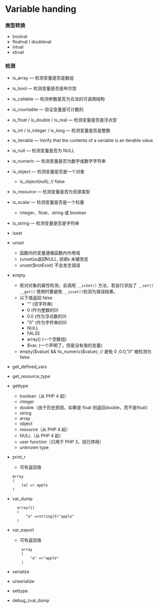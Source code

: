 # Variable handing

### 类型转换
- boolval 
- floatval / doubleval
- intval
- strval

### 检测
- is_array — 检测变量是否是数组
- is_bool — 检测变量是否是布尔型
- is_callable — 检测参数是否为合法的可调用结构
- is_countable — 验证变量是可计数的
- is_float / is_double / is_real — 检测变量是否是浮点型
- is_int / is_integer / is_long — 检测变量是否是整数
- is_iterable — Verify that the contents of a variable is an iterable value
- is_null — 检测变量是否为 NULL
- is_numeric — 检测变量是否为数字或数字字符串
- is_object — 检测变量是否是一个对象
  - is_object(null); // false
- is_resource — 检测变量是否为资源类型
- is_scalar — 检测变量是否是一个标量
  - integer、float、string 或 boolean
- is_string — 检测变量是否是字符串
- isset
- unset
  - 函数内的变量遵循函数内作用域
  - (unset)$a 返回 NULL,但是$a 未被改变
  - unset($notExist) 不会发生错误

- empty
  - 若对对象的属性检测，会调用 `__isSet()` 方法，若自行添加了 `__set()` `__get()` 使用时要避免 `__isset()`检测为错误结果。
  - 以下值返回 false
    - "" (空字符串)
    - 0 (作为整数的0)
    - 0.0 (作为浮点数的0)
    - "0" (作为字符串的0)
    - NULL
    - FALSE
    - array() (一个空数组)
    - $var; (一个声明了，但是没有值的变量)
  - empty($value) && !is_numeric($value); // 避免 0 ,0.0,"0" 被检测为false


- get_defined_vars
- get_resource_type 
- gettype
  - boolean（从 PHP 4 起）
  - integer
  - double（由于历史原因，如果是 float 则返回double，而不是float）
  - string
  - array
  - object
  - resource（从 PHP 4 起）
  - NULL（从 PHP 4 起）
  - user function（只用于 PHP 3，现已停用）
  - unknown type
  
- print_r
  - 可有返回值
  ```
  Array
  (
      [a] => apple
  )
  ```
- var_dump
  ```
    array(1)
    (
        "a" =>string(5)"apple"
    )
  ```
- var_export 
  - 可有返回值
  ```
	  array
	  (
		  "a" =>"apple"
	  )
  ```

- serialize
- unserialize
- settype



- debug_zval_dump